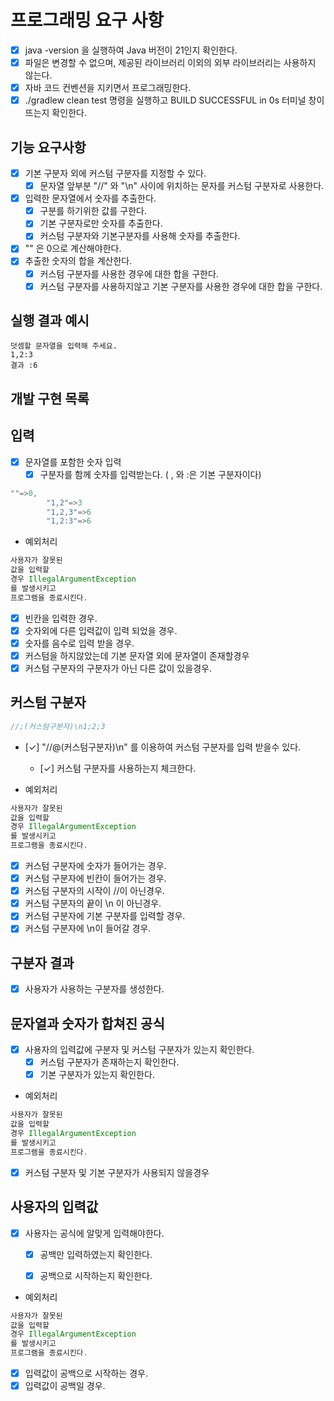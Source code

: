 # 프로그래밍 요구 사항

- [x] java -version 을 실행하여 Java 버전이 21인지 확인한다.
- [x] 파일은 변경할 수 없으며, 제공된 라이브러리 이외의 외부 라이브러리는 사용하지 않는다.
- [x] 자바 코드 컨벤션을 지키면서 프로그래밍한다.
- [x] ./gradlew clean test 명령을 실행하고 BUILD SUCCESSFUL in 0s 터미널 창이 뜨는지 확인한다.

## 기능 요구사항

- [x] 기본 구분자 외에 커스텀 구분자를 지정할 수 있다.
    - [x] 문자열 앞부분 "//" 와 "\n" 사이에 위치하는 문자를 커스텀 구분자로 사용한다.
- [x] 입력한 문자열에서 숫자를 추출한다.
    - [x] 구분를 하기위한 값를 구한다.
    - [x] 기본 구분자로만 숫자를 추출한다.
    - [x] 커스텀 구분자와 기본구분자를 사용해 숫자를 추출한다.
- [x] "" 은 0으로 계산해야한다.
- [x] 추출한 숫자의 합을 계산한다.
    - [x] 커스텀 구분자를 사용한 경우에 대한 합을 구한다.
    - [X] 커스텀 구분자를 사용하지않고 기본 구분자를 사용한 경우에 대한 합을 구한다.

## 실행 결과 예시

```
덧셈할 문자열을 입력해 주세요.
1,2:3
결과 :6
```

## 개발 구현 목록

## 입력

- [x] 문자열를 포함한 숫자 입력
    - [x] 구분자를 함께 숫자를 입력받는다. ( , 와 :은 기본 구분자이다)

```java
""=>0,
        "1,2"=>3
        "1,2,3"=>6
        "1,2:3"=>6
```

- 예외처리

```java
사용자가 잘못된
값을 입력할
경우 IllegalArgumentException
를 발생시키고
프로그램을 종료시킨다.
```

- [x] 빈칸을 입력한 경우.
- [x] 숫자외에 다른 입력값이 입력 되었을 경우.
- [x] 숫자를 음수로 입력 받을 경우.
- [x] 커스텀을 하지않았는데 기본 문자열 외에 문자열이 존재할경우
- [x] 커스텀 구분자의 구분자가 아닌 다른 값이 있을경우.

## 커스텀 구분자

```java
//;(커스텀구분자)\n1;2;3
```

- [✓] "//@(커스텀구분자)\n" 를 이용하여 커스텀 구분자를 입력 받을수 있다.
    - [✓] 커스텀 구분자를 사용하는지 체크한다.


- 예외처리

```java
사용자가 잘못된
값을 입력할
경우 IllegalArgumentException
를 발생시키고
프로그램을 종료시킨다.
```

- [x] 커스텀 구분자에 숫자가 들어가는 경우.
- [x] 커스텀 구분자에 빈칸이 들어가는 경우.
- [x] 커스텀 구분자의 시작이 //이 아닌경우.
- [x] 커스텀 구분자의 끝이 \n 이 아닌경우.
- [x] 커스텀 구분자에 기본 구분자를 입력할 경우.
- [x] 커스텀 구분자에 \n이 들어갈 경우.

## 구분자 결과

- [x] 사용자가 사용하는 구분자를 생성한다.

## 문자열과 숫자가 합쳐진 공식

- [x] 사용자의 입력값에 구분자 및 커스텀 구분자가 있는지 확인한다.
    - [x] 커스텀 구분자가 존재하는지 확인한다.
    - [x] 기본 구분자가 있는지 확인한다.

- 예외처리

```java
사용자가 잘못된
값을 입력할
경우 IllegalArgumentException
를 발생시키고
프로그램을 종료시킨다.
```

- [x] 커스텀 구분자 및 기본 구분자가 사용되지 않을경우

## 사용자의 입력값

- [x] 사용자는 공식에 알맞게 입력해야한다.
    - [x] 공백만 입력하였는지 확인한다.
    - [x] 공백으로 시작하는지 확인한다.


- 예외처리

```java
사용자가 잘못된
값을 입력할
경우 IllegalArgumentException
를 발생시키고
프로그램을 종료시킨다.
```

- [x] 입력값이 공백으로 시작하는 경우.
- [x] 입력값이 공백일 경우.